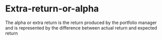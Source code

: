 # Extra-return-or-alpha
The alpha or extra return is the return produced by the portfolio manager and is represented by the difference between actual return and expected return

